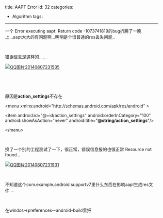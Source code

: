 title: AAPT Error
id: 32
categories:
  - Algorithm
tags:
---

一个 Error executing aapt: Return code -1073741819的bug折腾了一晚上...aapt大大的有问题啊...明明是个很普通的res丢失问题..

&nbsp;

错误信息是这样的.......

[![QQ图片20140807231535](http://dk-exp.com/wp-content/uploads/2014/08/QQ图片20140807231535-300x43.jpg)](http://dk-exp.com/wp-content/uploads/2014/08/QQ图片20140807231535.jpg)

&nbsp;

&nbsp;

原因是**action_settings**不存在

&lt;menu xmlns:android="http://schemas.android.com/apk/res/android" &gt;

&lt;item
android:id="@+id/action_settings"
android:orderInCategory="100"
android:showAsAction="never"
android:title="**@string/action_settings**"/&gt;

&lt;/menu&gt;

&nbsp;

换了一个别的工程测试了一下，很正常，错误信息报的也很正常 Resource not found...

[![QQ图片20140807231931](http://dk-exp.com/wp-content/uploads/2014/08/QQ图片20140807231931-300x135.jpg)](http://dk-exp.com/wp-content/uploads/2014/08/QQ图片20140807231931.jpg)

&nbsp;

不知道这个com.example.android.supportv7里什么东西在影响aapt生成res文件....

&nbsp;

在windos-&gt;preferences--android-build里把